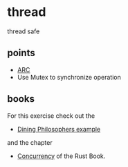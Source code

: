 # thread

thread safe

## points

+ [ARC](https://doc.rust-lang.org/book/ch16-03-shared-state.html#atomic-reference-counting-with-arct)
+ Use Mutex to synchronize operation

## books

For this exercise check out the

+ [Dining Philosophers example](https://doc.rust-lang.org/1.4.0/book/dining-philosophers.html)

and the chapter

+ [Concurrency](https://doc.rust-lang.org/book/ch16-01-threads.html) of the Rust Book.
